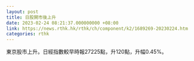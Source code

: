 ```yaml
---
layout: post
title: 日股開市後上升
date: 2023-02-24 08:21:37.000000000 +08:00
link: https://news.rthk.hk/rthk/ch/component/k2/1689269-20230224.htm
categories: rthk
---
```


東京股市上升。日經指數較早時報27225點，升120點，升幅0.45%。
